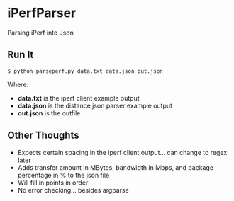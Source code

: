 # iPerfParser
Parsing iPerf into Json

## Run It

```
$ python parseperf.py data.txt data.json out.json
```
Where:
- __data.txt__ is the iperf client example output
- __data.json__ is the distance json parser example output
- __out.json__ is the outfile 

## Other Thoughts

- Expects certain spacing in the iperf client output... can change to regex later
- Adds transfer amount in MBytes, bandwidth in Mbps, and package percentage in % to the json file
- Will fill in points in order
- No error checking... besides argparse

